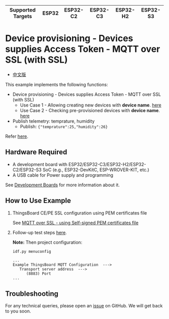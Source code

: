 | Supported Targets | ESP32 | ESP32-C2 | ESP32-C3 | ESP32-H2 | ESP32-S3 |
| ----------------- | ----- | -------- | -------- | -------- | -------- |

# Device provisioning - Devices supplies Access Token - MQTT over SSL (with SSL)

* [中文版](./README_CN.md)

This example implements the following functions:

* Device provisioning - Devices supplies Access Token - MQTT over SSL (with SSL)
  * Use Case 1 - Allowing creating new devices with **device name**. [here](#use-case-1---allowing-creating-new-devices-with-device-name)
  * Use Case 2 - Checking pre-provisioned devices with **device name**. [here](#use-case-2---checking-pre-provisioned-devices-with-device-name)
* Publish telemetry: temprature, humidity
  * Publish: `{"temprature":25,"humidity":26}`

Refer [here](https://thingsboard.io/docs/user-guide/device-provisioning/).

## Hardware Required

* A development board with ESP32/ESP32-C3/ESP32-H2/ESP32-C2/ESP32-S3 SoC (e.g., ESP32-DevKitC, ESP-WROVER-KIT, etc.)
* A USB cable for Power supply and programming

See [Development Boards](https://www.espressif.com/en/products/devkits) for more information about it.

## How to Use Example

1. ThingsBoard CE/PE SSL configuration using PEM certificates file

   See [MQTT over SSL - using Self-signed PEM certificates file](../../.docs/mqtt-over-ssl-ssl-configuration-using-pem-certificates-file.md)


1. Follow-up test steps [here](../pd11_dev_sup_access_token_wo_ssl/README.md).

   **Note:** Then project configuration:

   ```bash
   idf.py menuconfig
   ```

   ```menuconfig
   ...
   Example ThingsBoard MQTT Configuration  ---> 
      Transport server address  --->
         (8883) Port
   ...
   ```

## Troubleshooting

For any technical queries, please open an [issue](https://github.com/liang-zhu-zi/esp32-thingsboard-mqtt-client/issues) on GitHub. We will get back to you soon.
